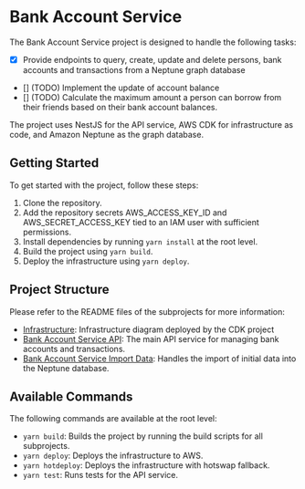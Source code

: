 # Bank Account Service

The Bank Account Service project is designed to handle the following tasks:

- [x] Provide endpoints to query, create, update and delete persons, bank accounts and transactions from a Neptune graph database
- [] (TODO) Implement the update of account balance
- [] (TODO) Calculate the maximum amount a person can borrow from their friends based on their bank account balances.

The project uses NestJS for the API service, AWS CDK for infrastructure as code, and Amazon Neptune as the graph database.

## Getting Started

To get started with the project, follow these steps:

1. Clone the repository.
2. Add the repository secrets AWS_ACCESS_KEY_ID and AWS_SECRET_ACCESS_KEY tied to an IAM user with sufficient permissions.
3. Install dependencies by running `yarn install` at the root level.
4. Build the project using `yarn build`.
5. Deploy the infrastructure using `yarn deploy`.

## Project Structure

Please refer to the README files of the subprojects for more information:

- [Infrastructure](infrastructure/README.md): Infrastructure diagram deployed by the CDK project
- [Bank Account Service API](services/bankaccount-service-api/README.md): The main API service for managing bank accounts and transactions.
- [Bank Account Service Import Data](services/bankaccount-service-importdata/README.md): Handles the import of initial data into the Neptune database.

## Available Commands

The following commands are available at the root level:

- `yarn build`: Builds the project by running the build scripts for all subprojects.
- `yarn deploy`: Deploys the infrastructure to AWS.
- `yarn hotdeploy`: Deploys the infrastructure with hotswap fallback.
- `yarn test`: Runs tests for the API service.
